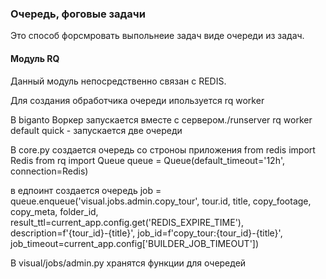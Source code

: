 ### Очередь, фоговые задачи

Это способ форсмровать выпольнеие задач виде очереди из задач.

#### Модуль RQ 

Данный модуль непосредственно связан с REDIS. 

Для создания обработчика очереди ипользуется 
rq worker

В biganto Воркер запускается вместе с сервером./runserver
rq worker default quick - запускается две очереди 

В core.py создается очередь со строноы приложения
from redis import Redis
from rq import Queue
queue = Queue(default_timeout='12h', connection=Redis)

в едпоинт создается очередь
    job = queue.enqueue('visual.jobs.admin.copy_tour',
                              tour.id, title, copy_footage, copy_meta, folder_id,
                              result_ttl=current_app.config.get('REDIS_EXPIRE_TIME'),
                              description=f'{tour_id}-{title}',
                              job_id=f'copy_tour:{tour_id}-{title}',
                              job_timeout=current_app.config['BUILDER_JOB_TIMEOUT'])


В visual/jobs/admin.py хранятся функции для очередей

